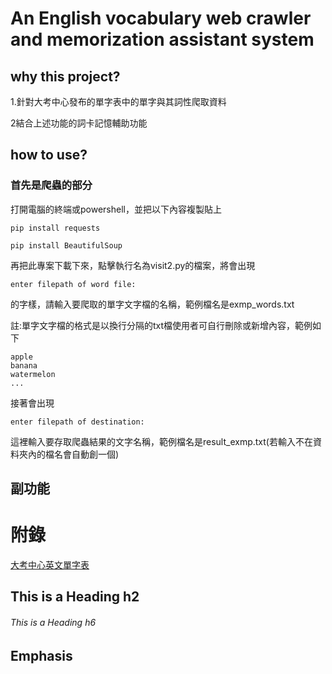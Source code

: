 # An English vocabulary web crawler and memorization assistant system

## why this project?
1.針對大考中心發布的單字表中的單字與其詞性爬取資料

2結合上述功能的詞卡記憶輔助功能

## how to use?
### 首先是爬蟲的部分
打開電腦的終端或powershell，並把以下內容複製貼上
 ```
pip install requests
```
 ```
pip install BeautifulSoup
```
再把此專案下載下來，點擊執行名為visit2.py的檔案，將會出現
```
enter filepath of word file:
```
的字樣，請輸入要爬取的單字文字檔的名稱，範例檔名是exmp_words.txt

註:單字文字檔的格式是以換行分隔的txt檔使用者可自行刪除或新增內容，範例如下
```
apple
banana
watermelon
...
```

接著會出現
```
enter filepath of destination:
```
這裡輸入要存取爬蟲結果的文字名稱，範例檔名是result_exmp.txt(若輸入不在資料夾內的檔名會自動創一個)



## 副功能

# 附錄

[大考中心英文單字表][1]

  [1]: https://www.ceec.edu.tw/xmdoc?xsmsid=0K213553204833715309        "游標顯示"
## This is a Heading h2
###### This is a Heading h6

## Emphasis
